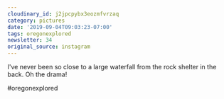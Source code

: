 ```yaml
---
cloudinary_id: j2jpcpybx3eozmfvrzaq
category: pictures
date: '2019-09-04T09:03:23-07:00'
tags: oregonexplored
newsletter: 34
original_source: instagram
---
```


I've never been so close to a large waterfall from the rock shelter in the back. Oh the drama!

#oregonexplored